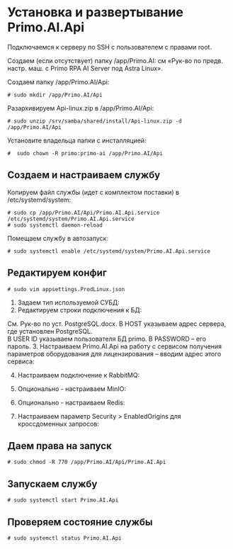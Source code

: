 # Установка и развертывание Primo.AI.Api 

Подключаемся к серверу по SSH с пользователем с правами root. 

Создаем (если отсутствует) папку /app/Primo.AI: см «Рук-во по предв. настр. маш. с Primo RPA AI Server под Astra Linux». 

Создаем папку /app/Primo.AI/Api:
```
# sudo mkdir /app/Primo.AI/Api
```
Разархивируем Api-linux.zip в /app/Primo.AI/Api:
```
# sudo unzip /srv/samba/shared/install/Api-linux.zip -d /app/Primo.AI/Api
```
Установите владельца папки с инсталляцией:
```
#  sudo chown -R primo:primo-ai /app/Primo.AI/Api
```

## Создаем и настраиваем службу
	
Копируем файл службы (идет с комплектом поставки) в /etc/systemd/system:
```
# sudo cp /app/Primo.AI/Api/Primo.AI.Api.service /etc/systemd/system/Primo.AI.Api.service
# sudo systemctl daemon-reload	
```
Помещаем службу в автозапуск:	
```
# sudo systemctl enable /etc/systemd/system/Primo.AI.Api.service 	
```

## Редактируем конфиг
```
# sudo vim appsettings.ProdLinux.json
```
1. Задаем тип используемой СУБД:
2. Редактируем строки подключения к БД:

 
Cм. Рук-во по уст. PostgreSQL.docx.
В HOST указываем адрес сервера, где установлен PostgreSQL.	
В USER ID указываем пользователя БД primo. В PASSWORD – его пароль.
3. Настраиваем Primo.AI.Api на работу с сервисом получения параметров оборудования для лицензирования – вводим адрес этого сервиса:
 
4. Настраиваем подключение к RabbitMQ:
 

5. Опционально - настраиваем MinIO:
 

6. Опционально - настраиваем Redis:
 

7. Настраиваем параметр Security > EnabledOrigins для кроссдоменных запросов:
 

## Даем права на запуск
```
# sudo chmod -R 770 /app/Primo.AI/Api/Primo.AI.Api
```

## Запускаем службу
```
# sudo systemctl start Primo.AI.Api
```

## Проверяем состояние службы
```
# sudo systemctl status Primo.AI.Api
```
